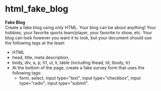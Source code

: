 # html_fake_blog

**Fake Blog**  
Create a fake blog using only HTML. Your blog can be about anything! Your hobbies, your favorite sports team/player, your favorite tv show, etc. Your blog can look however you want it to look, but your document should use the following tags at the least:

- HTML
- head, title, meta description, 
- body, div, a, p, h1, ul, li, table (including thead, td, tbody, tr)
- At the bottom of the page, create a fake survey form that uses the following tags:
  - form, select, input type="text", input type="checkbox", input type="radio", input type="submit".
